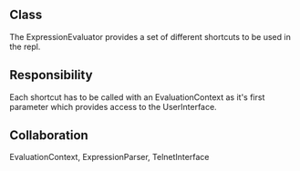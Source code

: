 Class
--------------------------------------------------------------------------------
The ExpressionEvaluator provides a set
of different shortcuts to be used in the repl.

Responsibility
--------------------------------------------------------------------------------
Each shortcut has to be called with an EvaluationContext
as it's first parameter which provides access to the
UserInterface.

Collaboration
--------------------------------------------------------------------------------
EvaluationContext, ExpressionParser, TelnetInterface